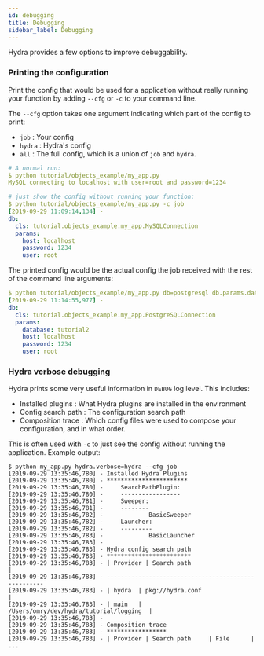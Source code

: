 ```yaml
---
id: debugging
title: Debugging
sidebar_label: Debugging
---
```

Hydra provides a few options to improve debuggability.

### Printing the configuration
Print the config that would be used for a application without really running your function by adding  `--cfg` or `-c` to your command line.

The `--cfg` option takes one argument indicating which part of the config to print:
* `job` : Your config
* `hydra` : Hydra's config
* `all` : The full config, which is a union of `job` and `hydra`.

```yaml
# A normal run:
$ python tutorial/objects_example/my_app.py
MySQL connecting to localhost with user=root and password=1234

# just show the config without running your function:
$ python tutorial/objects_example/my_app.py -c job
[2019-09-29 11:09:14,134] -
db:
  cls: tutorial.objects_example.my_app.MySQLConnection
  params:
    host: localhost
    password: 1234
    user: root
```
The printed config would be the actual config the job received with the rest of the command line arguments:
```yaml
$ python tutorial/objects_example/my_app.py db=postgresql db.params.database=tutorial2 --cfg job
[2019-09-29 11:14:55,977] -
db:
  cls: tutorial.objects_example.my_app.PostgreSQLConnection
  params:
    database: tutorial2
    host: localhost
    password: 1234
    user: root
```

### Hydra verbose debugging
Hydra prints some very useful information in `DEBUG` log level.
This includes:
* Installed plugins : What Hydra plugins are installed in the environment
* Config search path : The configuration search path
* Composition trace : Which config files were used to compose your configuration, and in what order.

This is often used with `-c` to just see the config without running the application.
Example output:
```text
$ python my_app.py hydra.verbose=hydra --cfg job
[2019-09-29 13:35:46,780] - Installed Hydra Plugins
[2019-09-29 13:35:46,780] - ***********************
[2019-09-29 13:35:46,780] -     SearchPathPlugin:
[2019-09-29 13:35:46,780] -     -----------------
[2019-09-29 13:35:46,781] -     Sweeper:
[2019-09-29 13:35:46,781] -     --------
[2019-09-29 13:35:46,782] -             BasicSweeper
[2019-09-29 13:35:46,782] -     Launcher:
[2019-09-29 13:35:46,782] -     ---------
[2019-09-29 13:35:46,783] -             BasicLauncher
[2019-09-29 13:35:46,783] -
[2019-09-29 13:35:46,783] - Hydra config search path
[2019-09-29 13:35:46,783] - ************************
[2019-09-29 13:35:46,783] - | Provider | Search path                           |
[2019-09-29 13:35:46,783] - ----------------------------------------------------
[2019-09-29 13:35:46,783] - | hydra  | pkg://hydra.conf                        |
[2019-09-29 13:35:46,783] - | main   | /Users/omry/dev/hydra/tutorial/logging  |
[2019-09-29 13:35:46,783] -
[2019-09-29 13:35:46,783] - Composition trace
[2019-09-29 13:35:46,783] - *****************
[2019-09-29 13:35:46,783] - | Provider | Search path     | File      |
...
```
